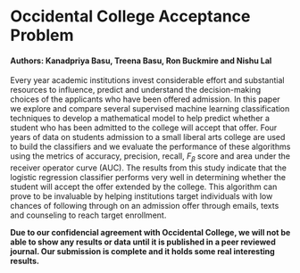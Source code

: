 # Occidental College Acceptance Problem
#### Authors: Kanadpriya Basu, Treena Basu, Ron Buckmire and Nishu Lal

Every year academic institutions invest considerable effort and substantial resources to influence, predict and understand the decision-making choices of the applicants who have been offered admission. In this paper we explore and compare several supervised machine learning classification techniques to develop a mathematical model to help predict whether a student who has been admitted to the college will accept that offer. Four years of data on students admission to a small liberal arts college are used to build the classifiers and we evaluate the performance of these algorithms using the metrics of accuracy, precision, recall, $F_{\beta}$ score and area under the receiver operator curve (AUC). The results from this study indicate that the logistic regression classifier performs very well in determining whether the student will accept the offer extended by the college. This algorithm can prove to be invaluable by helping institutions target individuals with low chances of following through on an admission offer through emails, texts and counseling to reach target enrollment. 

**Due to our confidencial agreement with Occidental College, we will not be able to show any results or data until it is published in a peer reviewed journal. Our submission is complete and it holds some real interesting results.**

